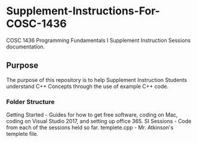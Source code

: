 # Supplement-Instructions-For-COSC-1436
COSC 1436 Programming Fundamentals I Supplement Instruction Sessions documentation.

## Purpose
The purpose of this repository is to help Supplement Instruction
Students understand C++ Concepts through the use of example C++
code.

### Folder Structure
Getting Started - Guides for how to get free software, coding on Mac,
                  coding on Visual Studio 2017, and setting up office 365.
SI Sessions     - Code from each of the sessions held so far.
templete.cpp    - Mr. Atkinson's templete file.
